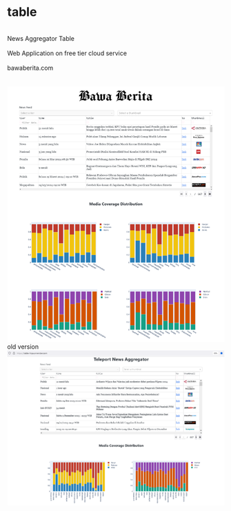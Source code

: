 # table
<br>News Aggregator Table</br>
<br>Web Application on free tier cloud service</br>
<br>bawaberita.com</br>
<br></br>
![alt text](https://raw.githubusercontent.com/muhammad5/table/main/assets/screenshot_2.png)
<br>old version</br>
![alt text](https://raw.githubusercontent.com/muhammad5/table/main/assets/screenshot.PNG)
